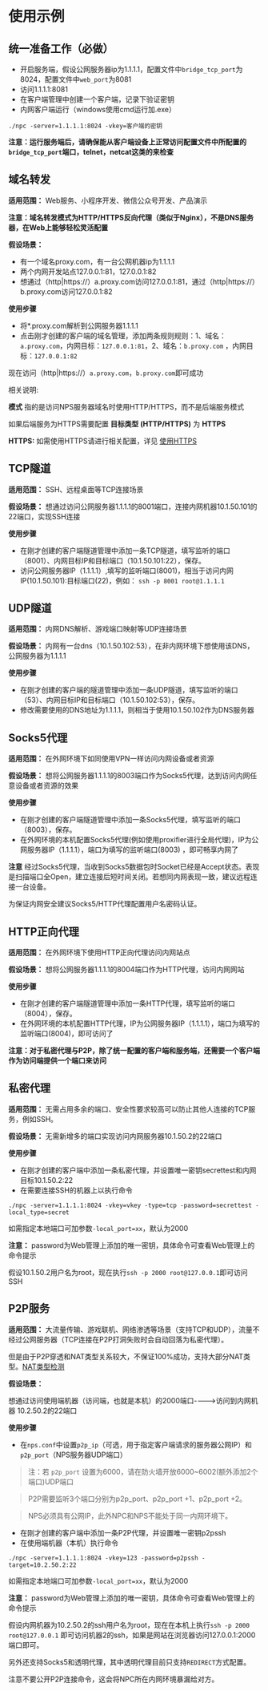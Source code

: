 # 使用示例

## 统一准备工作（必做）

- 开启服务端，假设公网服务器ip为1.1.1.1，配置文件中`bridge_tcp_port`为8024，配置文件中`web_port`为8081
- 访问1.1.1.1:8081
- 在客户端管理中创建一个客户端，记录下验证密钥
- 内网客户端运行（windows使用cmd运行加.exe）

```shell
./npc -server=1.1.1.1:8024 -vkey=客户端的密钥
```

**注意：运行服务端后，请确保能从客户端设备上正常访问配置文件中所配置的`bridge_tcp_port`端口，telnet，netcat这类的来检查**

## 域名转发

**适用范围：** Web服务、小程序开发、微信公众号开发、产品演示

**注意：域名转发模式为HTTP/HTTPS反向代理（类似于Nginx），不是DNS服务器，在Web上能够轻松灵活配置**

**假设场景：**

- 有一个域名proxy.com，有一台公网机器ip为1.1.1.1
- 两个内网开发站点127.0.0.1:81，127.0.0.1:82
- 想通过（http|https://）a.proxy.com访问127.0.0.1:81，通过（http|https://）b.proxy.com访问127.0.0.1:82

**使用步骤**

- 将*.proxy.com解析到公网服务器1.1.1.1
- 点击刚才创建的客户端的域名管理，添加两条规则规则：1、域名：`a.proxy.com`，内网目标：`127.0.0.1:81`，2、域名：`b.proxy.com`
  ，内网目标：`127.0.0.1:82`

现在访问（http|https://）`a.proxy.com`，`b.proxy.com`即可成功

相关说明:

**模式** 指的是访问NPS服务器域名时使用HTTP/HTTPS，而不是后端服务模式

如果后端服务为HTTPS需要配置 **目标类型 (HTTP/HTTPS)** 为 **HTTPS**

**HTTPS:** 如需使用HTTPS请进行相关配置，详见 [使用HTTPS](/nps_extend?id=使用https)

## TCP隧道

**适用范围：**  SSH、远程桌面等TCP连接场景

**假设场景：**
想通过访问公网服务器1.1.1.1的8001端口，连接内网机器10.1.50.101的22端口，实现SSH连接

**使用步骤**

- 在刚才创建的客户端隧道管理中添加一条TCP隧道，填写监听的端口（8001）、内网目标IP和目标端口（10.1.50.101:22），保存。
- 访问公网服务器IP（1.1.1.1）,填写的监听端口(8001)，相当于访问内网IP(10.1.50.101):目标端口(22)，例如：
  `ssh -p 8001 root@1.1.1.1`

## UDP隧道

**适用范围：**  内网DNS解析、游戏端口映射等UDP连接场景

**假设场景：**
内网有一台dns（10.1.50.102:53），在非内网环境下想使用该DNS，公网服务器为1.1.1.1

**使用步骤**

- 在刚才创建的客户端的隧道管理中添加一条UDP隧道，填写监听的端口（53）、内网目标IP和目标端口（10.1.50.102:53），保存。
- 修改需要使用的DNS地址为1.1.1.1，则相当于使用10.1.50.102作为DNS服务器

## Socks5代理

**适用范围：**  在外网环境下如同使用VPN一样访问内网设备或者资源

**假设场景：**
想将公网服务器1.1.1.1的8003端口作为Socks5代理，达到访问内网任意设备或者资源的效果

**使用步骤**

- 在刚才创建的客户端隧道管理中添加一条Socks5代理，填写监听的端口（8003），保存。
- 在外网环境的本机配置Socks5代理(例如使用proxifier进行全局代理)，IP为公网服务器IP（1.1.1.1），端口为填写的监听端口(8003)
  ，即可畅享内网了

**注意**
经过Socks5代理，当收到Socks5数据包时Socket已经是Accept状态。表现是扫描端口全Open，建立连接后短时间关闭。若想同内网表现一致，建议远程连接一台设备。

为保证内网安全建议Socks5/HTTP代理配置用户名密码认证。

## HTTP正向代理

**适用范围：**  在外网环境下使用HTTP正向代理访问内网站点

**假设场景：**
想将公网服务器1.1.1.1的8004端口作为HTTP代理，访问内网网站

**使用步骤**

- 在刚才创建的客户端隧道管理中添加一条HTTP代理，填写监听的端口（8004），保存。
- 在外网环境的本机配置HTTP代理，IP为公网服务器IP（1.1.1.1），端口为填写的监听端口(8004)，即可访问了

**注意：对于私密代理与P2P，除了统一配置的客户端和服务端，还需要一个客户端作为访问端提供一个端口来访问**

## 私密代理

**适用范围：**  无需占用多余的端口、安全性要求较高可以防止其他人连接的TCP服务，例如SSH。

**假设场景：**
无需新增多的端口实现访问内网服务器10.1.50.2的22端口

**使用步骤**

- 在刚才创建的客户端中添加一条私密代理，并设置唯一密钥secrettest和内网目标10.1.50.2:22
- 在需要连接SSH的机器上以执行命令

```
./npc -server=1.1.1.1:8024 -vkey=vkey -type=tcp -password=secrettest -local_type=secret
```

如需指定本地端口可加参数`-local_port=xx`，默认为2000

**注意：** password为Web管理上添加的唯一密钥，具体命令可查看Web管理上的命令提示

假设10.1.50.2用户名为root，现在执行`ssh -p 2000 root@127.0.0.1`即可访问SSH

## P2P服务

**适用范围：**
大流量传输、游戏联机、网络渗透等场景（支持TCP和UDP），流量不经过公网服务器（TCP连接在P2P打洞失败时会自动回落为私密代理）。

但是由于P2P穿透和NAT类型关系较大，不保证100%成功，支持大部分NAT类型。[NAT类型检测](/npc_extend?id=nat类型检测)

**假设场景：**

想通过访问使用端机器（访问端，也就是本机）的2000端口---->访问到内网机器 10.2.50.2的22端口

**使用步骤**

- 在`nps.conf`中设置`p2p_ip`（可选，用于指定客户端请求的服务器公网IP）和`p2p_port`（NPS服务器UDP端口）

> 注：若 `p2p_port` 设置为6000，请在防火墙开放6000~6002(额外添加2个端口)UDP端口

> P2P需要监听3个端口分别为p2p_port、p2p_port +1、p2p_port +2。

> NPS必须具有公网IP，此外NPC和NPS不能处于同一内网环境下。

- 在刚才创建的客户端中添加一条P2P代理，并设置唯一密钥p2pssh
- 在使用端机器（本机）执行命令

```
./npc -server=1.1.1.1:8024 -vkey=123 -password=p2pssh -target=10.2.50.2:22
```

如需指定本地端口可加参数`-local_port=xx`，默认为2000

**注意：** password为Web管理上添加的唯一密钥，具体命令可查看Web管理上的命令提示

假设内网机器为10.2.50.2的ssh用户名为root，现在在本机上执行`ssh -p 2000 root@127.0.0.1`
即可访问机器2的ssh，如果是网站在浏览器访问127.0.0.1:2000端口即可。

另外还支持Socks5和透明代理，其中透明代理目前只支持`REDIRECT`方式配置。

注意不要公开P2P连接命令，这会将NPC所在内网环境暴漏给对方。
